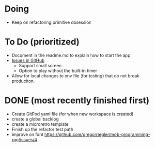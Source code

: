 # Doing
- Keep on refactoring primitive obsession

# To Do (prioritized)
- Document in the readme.md to explain how to start the app
- [Issues in GitHub](https://github.com/gregorriegler/mob-programming-rpg/issues)
    - Support small screen
    - Option to play without the built-in timer
- Allow for local changes to env file (for testing) that do not break produciton.

# DONE (most recently finished first)
- Create GitPod yaml file (for when new workspace is created)
- create a global backlog
- create a microretro template
- Finish up the refactor test path
- improve on font https://github.com/gregorriegler/mob-programming-rpg/issues/4

